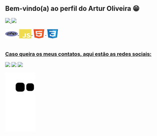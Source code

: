## Bem-vindo(a) ao perfil do Artur Oliveira 😁

 <div>
   <a href="https://github.com/BomDia16">
   <img height="180em" src="https://github-readme-stats.vercel.app/api?username=BomDia16&show_icons=true&theme=tokyonight&include_all_commits=true&count_private=true"/>
   <img height="180em" src="https://github-readme-stats.vercel.app/api/top-langs/?username=BomDia16&layout=compact&langs_count=6&theme=tokyonight"/>

</div>
<div style="display: inline_block"><br>
  <img align="center" alt="PHP" height="30" width="40" src="https://raw.githubusercontent.com/devicons/devicon/master/icons/php/php-original.svg">
  <img align="center" alt="Js" height="30" width="40" src="https://raw.githubusercontent.com/devicons/devicon/master/icons/javascript/javascript-plain.svg">
  <img align="center" alt="HTML" height="30" width="40" src="https://raw.githubusercontent.com/devicons/devicon/master/icons/html5/html5-original.svg">
  <img align="center" alt="CSS" height="30" width="40" src="https://raw.githubusercontent.com/devicons/devicon/master/icons/css3/css3-original.svg">
</div>
 
 <br>
 
  ### Caso queira os meus contatos, aqui estão as redes sociais:
 
<div> 
  <a href="https://instagram.com/artur_bom_dia" target="_blank"><img src="https://img.shields.io/badge/-Instagram-%23E4405F?style=for-the-badge&logo=instagram&logoColor=white" target="_blank"></a>
  <a href = "mailto:arturbarbosaoliveira@gmaail.com"><img src="https://img.shields.io/badge/-Gmail-%23333?style=for-the-badge&logo=gmail&logoColor=white" target="_blank"></a>
  <a href = "https://www.linkedin.com/in/artur-oliveira-1319342a3"><img src="https://img.shields.io/badge/-Linkedin-%0e76a8?style=for-the-badge&logo=linkedin&logoColor=darkblue&color=blue" target="_blank"></a>
 
  ![Snake animation](https://github.com/BomDia16/BomDia16/blob/output/github-contribution-grid-snake.svg)

</div>
